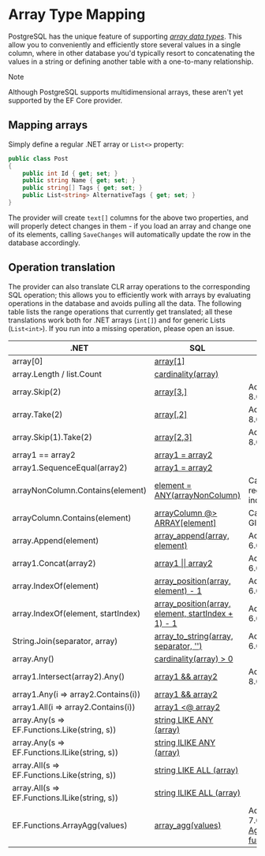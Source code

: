 # Array Type Mapping

PostgreSQL has the unique feature of supporting [*array data types*](https://www.postgresql.org/docs/current/static/arrays.html). This allow you to conveniently and efficiently store several values in a single column, where in other database you'd typically resort to concatenating the values in a string or defining another table with a one-to-many relationship.

> [!NOTE]
> Although PostgreSQL supports multidimensional arrays, these aren't yet supported by the EF Core provider.

## Mapping arrays

Simply define a regular .NET array or `List<>` property:

```csharp
public class Post
{
    public int Id { get; set; }
    public string Name { get; set; }
    public string[] Tags { get; set; }
    public List<string> AlternativeTags { get; set; }
}
```

The provider will create `text[]` columns for the above two properties, and will properly detect changes in them - if you load an array and change one of its elements, calling `SaveChanges` will automatically update the row in the database accordingly.

## Operation translation

The provider can also translate CLR array operations to the corresponding SQL operation; this allows you to efficiently work with arrays by evaluating operations in the database and avoids pulling all the data. The following table lists the range operations that currently get translated; all these translations work both for .NET arrays (`int[]`) and for generic Lists (`List<int>`). If you run into a missing operation, please open an issue.

.NET                                          | SQL                                                                                                                                      | Notes
--------------------------------------------- | ---------------------------------------------------------------------------------------------------------------------------------------- | ----
array[0]                                      | [array\[1\]](https://www.postgresql.org/docs/current/arrays.html#ARRAYS-ACCESSING)                                                       |
array.Length / list.Count                     | [cardinality(array)](https://www.postgresql.org/docs/current/static/functions-array.html#ARRAY-FUNCTIONS-TABLE)                          |
array.Skip(2)                                 | [array\[3,\]](https://www.postgresql.org/docs/current/arrays.html#ARRAYS-ACCESSING)                                                      | Added in 8.0
array.Take(2)                                 | [array\[,2\]](https://www.postgresql.org/docs/current/arrays.html#ARRAYS-ACCESSING)                                                      | Added in 8.0
array.Skip(1).Take(2)                         | [array\[2,3\]](https://www.postgresql.org/docs/current/arrays.html#ARRAYS-ACCESSING)                                                     | Added in 8.0
array1 == array2                              | [array1 = array2](https://www.postgresql.org/docs/current/static/arrays.html)                                                            |
array1.SequenceEqual(array2)                  | [array1 = array2](https://www.postgresql.org/docs/current/static/arrays.html)                                                            |
arrayNonColumn.Contains(element)              | [element = ANY(arrayNonColumn)](https://www.postgresql.org/docs/current/static/functions-comparisons.html#AEN21104)                      | Can use regular index
arrayColumn.Contains(element)                 | [arrayColumn @> ARRAY\[element\]](https://www.postgresql.org/docs/current/functions-array.html#ARRAY-OPERATORS-TABLE)                    | Can use GIN index
array.Append(element)                         | [array_append(array, element)](https://www.postgresql.org/docs/current/functions-array.html#ARRAY-FUNCTIONS-TABLE)                       | Added in 6.0
array1.Concat(array2)                         | [array1 \|\| array2](https://www.postgresql.org/docs/current/functions-array.html#ARRAY-FUNCTIONS-TABLE)                                 | Added in 6.0
array.IndexOf(element)                        | [array_position(array, element) - 1](https://www.postgresql.org/docs/current/functions-array.html#ARRAY-FUNCTIONS-TABLE)                 | Added in 6.0
array.IndexOf(element, startIndex)            | [array_position(array, element, startIndex + 1) - 1](https://www.postgresql.org/docs/current/functions-array.html#ARRAY-FUNCTIONS-TABLE) | Added in 6.0
String.Join(separator, array)                 | [array_to_string(array, separator, '')](https://www.postgresql.org/docs/current/functions-array.html#ARRAY-FUNCTIONS-TABLE)              | Added in 6.0
array.Any()                                   | [cardinality(array) > 0](https://www.postgresql.org/docs/current/static/functions-array.html#ARRAY-FUNCTIONS-TABLE)                      |
array1.Intersect(array2).Any()                | [array1 && array2](https://www.postgresql.org/docs/current/functions-array.html#ARRAY-OPERATORS-TABLE)                                   | Added in 8.0
array1.Any(i => array2.Contains(i))           | [array1 && array2](https://www.postgresql.org/docs/current/functions-array.html#ARRAY-OPERATORS-TABLE)                                   |
array1.All(i => array2.Contains(i))           | [array1 <@ array2](https://www.postgresql.org/docs/current/functions-array.html#ARRAY-OPERATORS-TABLE)                                   |
array.Any(s => EF.Functions.Like(string, s))  | [string LIKE ANY (array)](https://www.postgresql.org/docs/current/functions-comparisons.html#id-1.5.8.30.16)                             |
array.Any(s => EF.Functions.ILike(string, s)) | [string ILIKE ANY (array)](https://www.postgresql.org/docs/current/functions-comparisons.html#id-1.5.8.30.16)                            |
array.All(s => EF.Functions.Like(string, s))  | [string LIKE ALL (array)](https://www.postgresql.org/docs/current/functions-comparisons.html#id-1.5.8.30.16)                             |
array.All(s => EF.Functions.ILike(string, s)) | [string ILIKE ALL (array)](https://www.postgresql.org/docs/current/functions-comparisons.html#id-1.5.8.30.16)                            |
EF.Functions.ArrayAgg(values)                 | [array_agg(values)](https://www.postgresql.org/docs/current/functions-aggregate.html#FUNCTIONS-AGGREGATE-TABLE)                          | Added in 7.0, See [Aggregate functions](translations.md#aggregate-functions).

